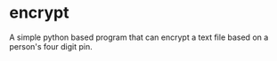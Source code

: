 # encrypt
A simple python based program that can encrypt a text file based on a person's four digit pin. 
